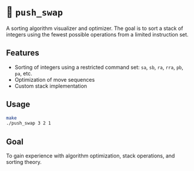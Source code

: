 # 📁 `push_swap`

A sorting algorithm visualizer and optimizer. The goal is to sort a stack of integers using the fewest possible operations from a limited instruction set.

## Features
- Sorting of integers using a restricted command set: `sa`, `sb`, `ra`, `rra`, `pb`, `pa`, etc.
- Optimization of move sequences
- Custom stack implementation

## Usage
```bash
make
./push_swap 3 2 1
```

## Goal
To gain experience with algorithm optimization, stack operations, and sorting theory.
